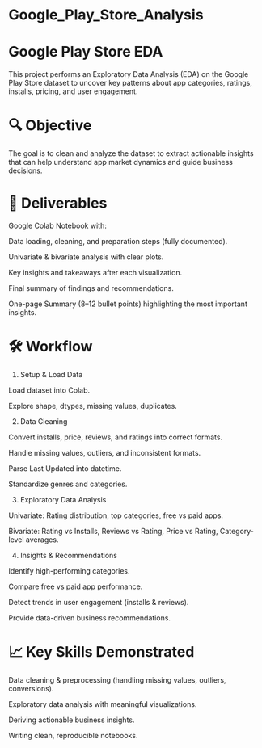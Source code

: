 # Google_Play_Store_Analysis

# Google Play Store EDA

This project performs an Exploratory Data Analysis (EDA) on the Google Play Store dataset to uncover key patterns about app categories, ratings, installs, pricing, and user engagement.

# 🔍 Objective

The goal is to clean and analyze the dataset to extract actionable insights that can help understand app market dynamics and guide business decisions.

# 📂 Deliverables

Google Colab Notebook with:

Data loading, cleaning, and preparation steps (fully documented).

Univariate & bivariate analysis with clear plots.

Key insights and takeaways after each visualization.

Final summary of findings and recommendations.

One-page Summary (8–12 bullet points) highlighting the most important insights.

# 🛠️ Workflow

1. Setup & Load Data

Load dataset into Colab.

Explore shape, dtypes, missing values, duplicates.

2. Data Cleaning

Convert installs, price, reviews, and ratings into correct formats.

Handle missing values, outliers, and inconsistent formats.

Parse Last Updated into datetime.

Standardize genres and categories.

3. Exploratory Data Analysis

Univariate: Rating distribution, top categories, free vs paid apps.

Bivariate: Rating vs Installs, Reviews vs Rating, Price vs Rating, Category-level averages.

4. Insights & Recommendations

Identify high-performing categories.

Compare free vs paid app performance.

Detect trends in user engagement (installs & reviews).

Provide data-driven business recommendations.

# 📈 Key Skills Demonstrated

Data cleaning & preprocessing (handling missing values, outliers, conversions).

Exploratory data analysis with meaningful visualizations.

Deriving actionable business insights.

Writing clean, reproducible notebooks.
